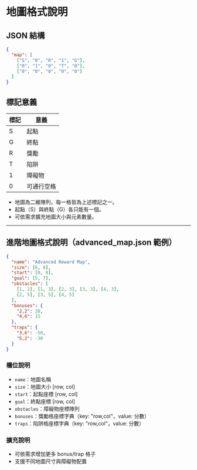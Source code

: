 # 地圖格式說明

## JSON 結構

```json
{
  "map": [
    ["S", "0", "R", "1", "G"],
    ["0", "1", "0", "T", "0"],
    ["0", "0", "0", "0", "0"]
  ]
}
```

## 標記意義
| 標記 | 意義         |
|------|--------------|
| S    | 起點         |
| G    | 終點         |
| R    | 獎勵         |
| T    | 陷阱         |
| 1    | 障礙物       |
| 0    | 可通行空格   |

- 地圖為二維陣列，每一格皆為上述標記之一。
- 起點（S）與終點（G）各只能有一個。
- 可依需求擴充地圖大小與元素數量。 

---

## 進階地圖格式說明（advanced_map.json 範例）

```json
{
  "name": "Advanced Reward Map",
  "size": [6, 8],
  "start": [0, 0],
  "goal": [5, 7],
  "obstacles": [
    [1, 2], [1, 3], [2, 3], [3, 3], [4, 3],
    [2, 5], [3, 5], [4, 5]
  ],
  "bonuses": {
    "2,2": 20,
    "4,6": 15
  },
  "traps": {
    "3,6": -50,
    "5,2": -30
  }
}
```

### 欄位說明
- `name`：地圖名稱
- `size`：地圖大小 [row, col]
- `start`：起點座標 [row, col]
- `goal`：終點座標 [row, col]
- `obstacles`：障礙物座標陣列
- `bonuses`：獎勵格座標字典（key: "row,col"，value: 分數）
- `traps`：陷阱格座標字典（key: "row,col"，value: 分數）

### 擴充說明
- 可依需求增加更多 bonus/trap 格子
- 支援不同地圖尺寸與障礙物配置 